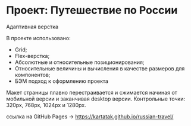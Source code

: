 # Проект: Путешествие по России

Адаптивная верстка

В проекте использовано:

- Grid;
- Flex-верстка;
- Абсолютные и относительные позиционирования;
- Относительные величины и вычисления в качестве размеров для компонентов;
- БЭМ подход к оформлению проекта

Макет страницы плавно перестраивается и сжимается начиная от мобильной версии и заканчивая desktop версии. Контрольные точки: 320px, 768px, 1024px и 1280px.

ссылка на GitHub Pages -> https://kartatak.github.io/russian-travel/
